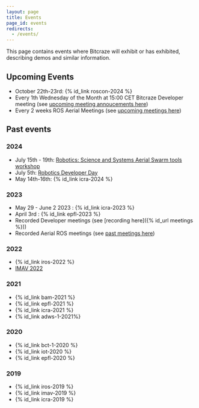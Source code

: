 ```yaml
---
layout: page
title: Events
page_id: events
redirects:
  - /events/
---
```


This page contains events where Bitcraze will exhibit or has exhibited, describing demos and similar information.

## Upcoming Events
* October 22th-23rd: {% id_link roscon-2024 %}
* Every 1th Wednesday of the Month at 15:00 CET Bitcraze Developer meeting  (see [upcoming meeting annoucements here](https://github.com/orgs/bitcraze/discussions/categories/announcements?discussions_q=is%3Aopen+category%3AAnnouncements+label%3Adev-meetings))
* Every 2 weeks ROS Aerial Meetings (see [upcoming meetings here](https://github.com/ROS-Aerial/community/blob/master/meetings.md#upcoming-meetings))

## Past events

### 2024
* July 15th - 19th: [Robotics: Science and Systems Aerial Swarm tools workshop](https://imrclab.github.io/workshop-aerial-swarms-rss2024/)
* July 5th: [Robotics Developer Day](https://www.theconstruct.ai/robotics-developers-day/)
* May 14th-16th: {% id_link icra-2024 %}


### 2023
* May 29 - June 2 2023 : {% id_link icra-2023 %}
* April 3rd : {% id_link epfl-2023 %}
* Recorded Developer meetings (see [recording here]({% id_url meetings %}))
* Recorded Aerial ROS meetings (see [past meetings here](https://github.com/ROS-Aerial/community/blob/master/meetings.md#past-meetings-w-notes-slides-and-recordings))

### 2022
* {% id_link iros-2022 %}
* [IMAV 2022](https://www.imavs.org/2022/index.php/sponsors/index.html)

### 2021
* {% id_link bam-2021 %}
* {% id_link epfl-2021 %}
* {% id_link icra-2021 %}
* {% id_link adws-1-2021%}

### 2020
* {% id_link bct-1-2020 %}
* {% id_link iot-2020 %}
* {% id_link epfl-2020 %}

### 2019
* {% id_link iros-2019 %}
* {% id_link imav-2019 %}
* {% id_link icra-2019 %}
